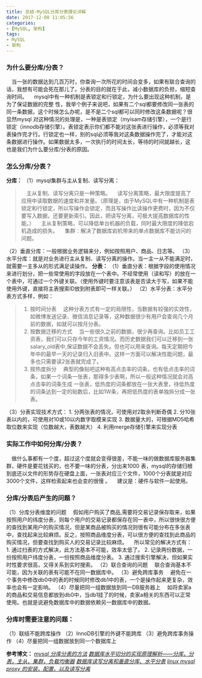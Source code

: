 ```yaml
---
title: 总结-MySQL分库分表理论详解
date: 2017-12-08 11:05:56
categories: 
- [MySQL, 架构]
tags:
- MySQL
- 架构
---
```

### 为什么要分库/分表？
　当一张的数据达到几百万时，你查询一次所花的时间会变多，如果有联合查询的话，我想有可能会死在那儿了。分表的目的就在于此，减小数据库的负担，缩短查询时间。
　mysql中有一种机制是表锁定和行锁定，为什么要出现这种机制，是为了保证数据的完整 性，我举个例子来说吧，如果有二个sql都要修改同一张表的同一条数据，这个时候怎么办呢，是不是二个sql都可以同时修改这条数据呢？很显然mysql 对这种情况的处理是，一种是表锁定（myisam存储引擎），一个是行锁定（innodb存储引擎）。表锁定表示你们都不能对这张表进行操作，必须等我对 表操作完才行。行锁定也一样，别的sql必须等我对这条数据操作完了，才能对这条数据进行操作。如果数据太多，一次执行的时间太长，等待的时间就越长，这 也是我们为什么要分库/分表的原因。
<!--more-->
### 怎么分库/分表？
**分库：**
（1）mysql集群与主从复制、读写分离：
>	　主从复制、读写分离只是一种策略。
>	　读写分离策略，最大限度提高了应用中读取数据的速度和并发量。（原理是，由于MySQL中有一种机制是表锁定和行锁定，所以写操作会锁定，而且写操作比读操作更费时，因为不仅要写入数据，还要更新索引。因此，把读写分离，可极大提高数据库的性能。）
>	　主从复制策略，可以降低单台机器的负载，同时最大限度的降低宕机造成的损失。
>	　集群：解决了数据库宕机带来的单点数据库不能访问的问题。

（2）垂直分库：一般根据业务逻辑来分，例如按照用户、商品、日志等。
（3）水平分库：就是对业务进行主从复制、读写分离的操作。当一主一从不能满足时，就需要一主多从的形式满足读操作。
**分表：**
（1）垂直分表：根据字段的使用情况来进行划分，把一些常使用的字段放在一个表中。不经常使用（读和写）的放在一个表中，可通过一个外键关联。（使用外键时要注意该表是否读大于写，如果不能使用外键，直接将主表搜索ID放到附表即可一样关联。）
（2）水平分表：水平分表方式多样，例如：
>	1. 按时间分表 
>	　这种分表方式有一定的局限性，当数据有较强的实效性，如微博发送记录、微信消息记录等，这种数据很少有用户会查询几个月前的数据，如就可以按月分表。
>	2. 按数据迁移的方式 
>	　当一些很久之前的数据，很少再查询。比如员工工资表，我们可以只存今年的工资情况。而历史数据我们可以迁移到一张salary_old表中,保证数据不会丢失。但也可以用来查询。每天定期把今年中的最早一天的记录归入旧表中。这样一方面可以解决性能问题，最多也只需要读2张表就完成了。
>	3. 按热度拆分
>	　典型的像贴吧这种有高点击率的词条，也有低点击率的词条，如果一个词条一张表，那得多少表啊，所以一般这种情况就会对高点击率的词条生成 一张表，低热度的词条都放在一张大表里，待低热度的词条达到一定的贴数后，比如1W条，再把低热度的表单独拆分成一张表。

（3）分表实现技术方式：
	1. 分两张表的情况，可使用对2取余判断奇偶
	2. 分10张表以内的，可使用对10或10以内数字取模来实现
	3. 数据量大的，可根据MD5哈希取位数来实现（位数越大，表数越大）
	4. 利用merge存储引擎来实现分表

### 实际工作中如何分库/分表？
　做什么事都有一个度，超过这个度就会变得很差，不能一味的做数据库服务器集群，硬件是要花钱买的，也不要一味的分表，分出来1000 表，mysql的存储归根到底还以文件的形势存在硬盘上面，一张表对应三个文件，1000个分表就是对应3000个文件，这样检索起来也会变的很慢 。
　建议是：硬件与软件一起使用。

### 分库/分表后产生的问题？
（1）分库分表维度的问题 
　假如用户购买了商品,需要将交易记录保存取来，如果按照用户的纬度分表，则每个用户的交易记录都保存在同一表中，所以很快很方便的查找到某用户的购买情况，但是某商品被购买的情况则很有可能分布在多张表中，查找起来比较麻烦。反之，按照商品维度分表，可以很方便的查找到此商品的购买情况，但要查找到购买人的交易记录比较麻烦。 
　所以常见的解决方式有： 
	1. 通过扫表的方式解决，此方法基本不可能，效率太低了。 
	2. 记录两份数据，一份按照用户纬度分表，一份按照商品维度分表。 
	3. 通过搜索引擎解决，但如果实时性要求很高，又得关系到实时搜索。 
（2）联合查询的问题 
　联合查询基本不可能，因为关联的表有可能不在同一数据库中。 
（3）避免跨库事务 
　避免在一个事务中修改db0中的表的时候同时修改db1中的表，一个是操作起来更复杂，效率也会有一定影响。 
（4）尽量把同一组数据放到同一DB服务器上 
　如将卖家a的商品和交易信息都放到db0中，当db1挂了的时候，卖家a相关的东西可以正常使用。也就是说避免数据库中的数据依赖另一数据库中的数据。

### 分库时需要注意的问题：
（1）联结不能跨库操作
（2）InnoDB引擎的外键不能跨库
（3）避免跨库事务操作
（4）尽量把同一组数据放到同一个数据库上

**参考博文：**
*[mysql 分库分表的方法](https://yq.aliyun.com/articles/42644)*
*[数据库水平切分的实现原理解析——分库，分表，主从，集群，负载均衡器](http://www.cnblogs.com/zhongxinWang/p/4262650.html)*
*[数据库读写分离和垂直分库、水平分表](http://blog.csdn.net/lzf4712/article/details/47780303)*
*[linux mysql proxy 的安装，配置，以及读写分离](http://blog.51yip.com/mysql/399.html)*